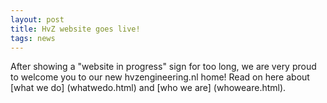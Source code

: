 ```yaml
---
layout: post
title: HvZ website goes live!
tags: news
---
```


After showing a "website in progress" sign for too long, we are very proud to
welcome you to our new hvzengineering.nl home! Read on here about [what we do]
(whatwedo.html) and [who we are] (whoweare.html).
